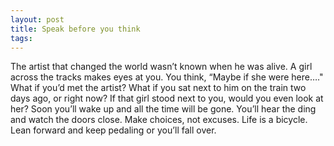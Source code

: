 ```yaml
---
layout: post
title: Speak before you think
tags: 
---
```

The artist that changed the world wasn’t known when he was alive.
A girl across the tracks makes eyes at you. You think, “Maybe if she were here…."
What if you’d met the artist? What if you sat next to him on the train two days ago, or right now? If that girl stood next to you, would you even look at her?
Soon you’ll wake up and all the time will be gone. You’ll hear the ding and watch the doors close.
Make choices, not excuses.
Life is a bicycle. Lean forward and keep pedaling or you’ll fall over.
